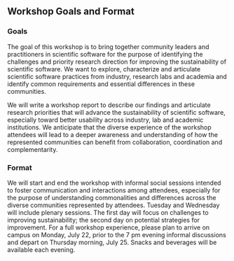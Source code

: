 ## Workshop Goals and Format

### Goals

The goal of this workshop is to bring together community leaders and practitioners in scientific software for the purpose of identifying the challenges and priority research direction for improving the sustainability of scientific software.  We want to explore, characterize and articulate scientific software practices from industry, research labs and academia and identify common requirements and essential differences in these communities.

We will write a workshop report to describe our findings and articulate research priorities that will advance the sustainability of scientific software, especially toward better usability across industry, lab and academic institutions. We anticipate that the diverse experience of the workshop attendees will lead to a deeper awareness and understanding of how the represented communities can benefit from collaboration, coordination and complementarity.

### Format

We will start and end the workshop with informal social sessions intended to foster communication and interactions among attendees, especially for the purpose of understanding commonalities and differences across the diverse communities represented by attendees.  Tuesday and Wednesday will include plenary sessions.  The first day will focus on challenges to improving sustainability; the second day on potential strategies for improvement. For a full workshop experience, please plan to arrive on campus on Monday, July 22, prior to the 7 pm evening informal discussions and depart on Thursday morning, July 25.  Snacks and beverages will be available each evening.
